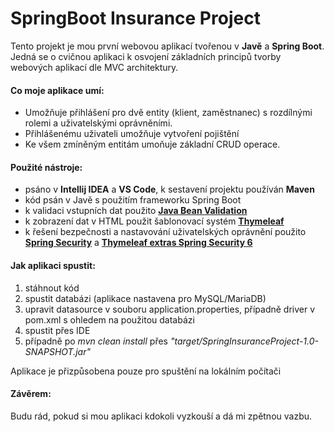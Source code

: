 <h1>SpringBoot Insurance Project</h1>

<p>Tento projekt je mou první webovou aplikací tvořenou v <strong>Javě</strong> a <strong>Spring Boot</strong>. Jedná se o cvičnou aplikaci k osvojení základních principů tvorby webových aplikací dle MVC architektury.</p>

<h4>Co moje aplikace umí:</h4>
<ul>
<li>Umožňuje přihlášení pro dvě entity (klient, zaměstnanec) s rozdílnými rolemi a uživatelskými oprávněními.</li>
<li>Přihlášenému uživateli umožňuje vytvoření pojištění</li>
<li>Ke všem zmíněným entitám umoňuje základní CRUD operace.</li>
</ul>

<h4>Použité nástroje:</h4>
<ul>
<li>psáno v <strong>Intellij IDEA</strong> a <strong>VS Code</strong>, k sestavení projektu používán <strong>Maven</strong></li>
<li>kód psán v Javě s použitím frameworku Spring Boot</li>
<li>k validaci vstupních dat použito <strong><a href="https://docs.spring.io/spring-framework/reference/core/validation/beanvalidation.html">Java Bean Validation</a></strong></li>
<li>k zobrazení dat v HTML použit šablonovací systém <strong><a href="https://www.thymeleaf.org/">Thymeleaf</a></strong> </li>
<li>k řešení bezpečnosti a nastavování uživatelských oprávnění použito <strong><a href="https://spring.io/projects/spring-security">Spring Security</a></strong> a <strong><a href="https://mvnrepository.com/artifact/org.thymeleaf.extras/thymeleaf-extras-springsecurity6"> Thymeleaf extras Spring Security 6</a></strong></li>
</ul>

<h4>Jak aplikaci spustit:</h4>
<ol>
<li>stáhnout kód</li>
<li>spustit databázi (aplikace nastavena pro MySQL/MariaDB)
<li>upravit datasource v souboru application.properties, případně driver v pom.xml s ohledem na použitou databázi</li>
<li>spustit přes IDE
<li>případně po <em>mvn clean install</em> přes <em>"target/SpringInsuranceProject-1.0-SNAPSHOT.jar"</em></li>
</ol>
<p>Aplikace je přizpůsobena pouze pro spuštění na lokálním počítači  </p>

<h4>Závěrem:</h4>
Budu rád, pokud si mou aplikaci kdokoli vyzkouší a dá mi zpětnou vazbu.



